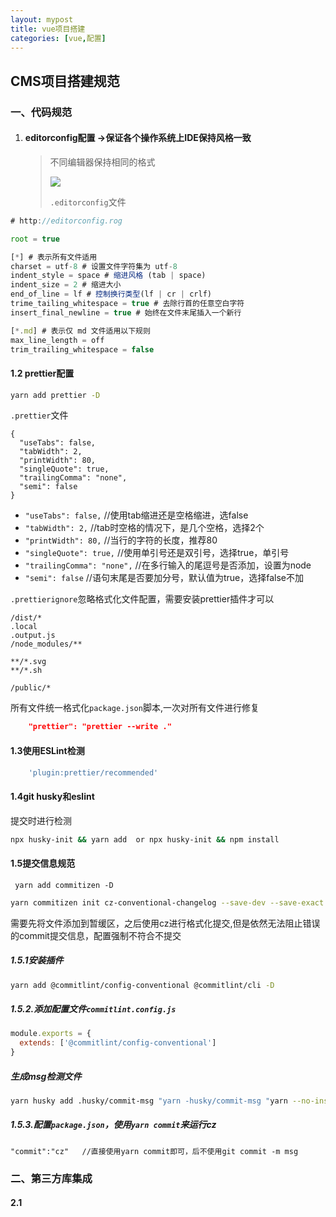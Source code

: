 ```yaml
---
layout: mypost
title: vue项目搭建
categories: [vue,配置]
---
```



## CMS项目搭建规范

### 一、代码规范

1. #### editorconfig配置  ->保证各个操作系统上IDE保持风格一致

   > 不同编辑器保持相同的格式
   >
   > ![](https://gitee.com/wenn0/picgo/raw/master/img/202211011530656.png)
   >
   > `.editorconfig`文件

```js
# http://editorconfig.rog

root = true

[*] # 表示所有文件适用
charset = utf-8 # 设置文件字符集为 utf-8
indent_style = space # 缩进风格 (tab | space)
indent_size = 2 # 缩进大小
end_of_line = lf # 控制换行类型(lf | cr | crlf)
trime_tailing_whitespace = true # 去除行首的任意空白字符
insert_final_newline = true # 始终在文件末尾插入一个新行

[*.md] # 表示仅 md 文件适用以下规则
max_line_length = off
trim_trailing_whitespace = false
```

#### 1.2 prettier配置

```bash
yarn add prettier -D
```

`.prettier`文件

```
{
  "useTabs": false,
  "tabWidth": 2,
  "printWidth": 80,
  "singleQuote": true,
  "trailingComma": "none",
  "semi": false
}
```

- `"useTabs": false,`   //使用tab缩进还是空格缩进，选false
- `"tabWidth": 2,`  //tab时空格的情况下，是几个空格，选择2个
- `"printWidth": 80,`  //当行的字符的长度，推荐80
- `"singleQuote": true,`  //使用单引号还是双引号，选择true，单引号
- `"trailingComma": "none",`  //在多行输入的尾逗号是否添加，设置为node
- `"semi": false`   //语句末尾是否要加分号，默认值为true，选择false不加

`.prettierignore`忽略格式化文件配置，需要安装prettier插件才可以

```
/dist/*
.local
.output.js
/node_modules/**

**/*.svg
**/*.sh

/public/*

```

所有文件统一格式化`package.json`脚本,一次对所有文件进行修复

```json
    "prettier": "prettier --write ."
```

#### 1.3使用ESLint检测

```js
    'plugin:prettier/recommended'
```

#### 1.4git husky和eslint

提交时进行检测

```bash
npx husky-init && yarn add  or npx husky-init && npm install
```

#### 1.5提交信息规范

```
 yarn add commitizen -D
```

```bash
yarn commitizen init cz-conventional-changelog --save-dev --save-exact
```

需要先将文件添加到暂缓区，之后使用cz进行格式化提交,但是依然无法阻止错误的commit提交信息，配置强制不符合不提交

##### 1.5.1安装插件

```bash
yarn add @commitlint/config-conventional @commitlint/cli -D
```

##### 1.5.2.添加配置文件`commitlint.config.js`

```js
module.exports = {
  extends: ['@commitlint/config-conventional']
}
```

##### 生成msg检测文件

```bash
yarn husky add .husky/commit-msg "yarn -husky/commit-msg "yarn --no-install commitlint --edit $1"
```

##### 1.5.3.配置`package.json`，使用`yarn commit`来运行cz

```
"commit":"cz"   //直接使用yarn commit即可，后不使用git commit -m msg
```

### 二、第三方库集成

#### 2.1
